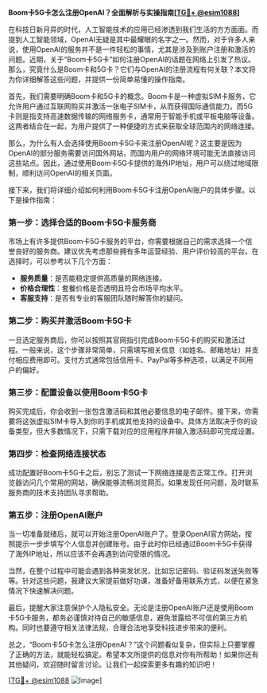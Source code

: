 **Boom卡5G卡怎么注册OpenAI？全面解析与实操指南[[TG💪+ @esim1088](https://t.me/s/esim1088)]**

在科技日新月异的时代，人工智能技术的应用已经渗透到我们生活的方方面面。而提到人工智能领域，OpenAI无疑是其中最耀眼的名字之一。然而，对于许多人来说，使用OpenAI的服务并不是一件轻松的事情，尤其是涉及到账户注册和激活的问题。近期，关于“Boom卡5G卡”如何注册OpenAI的话题在网络上引发了热议。那么，究竟什么是Boom卡和5G卡？它们与OpenAI的注册流程有何关联？本文将为你详细解答这些问题，并提供一份简单易懂的操作指南。

首先，我们需要明确Boom卡和5G卡的概念。Boom卡是一种虚拟SIM卡服务，它允许用户通过互联网购买并激活一张电子SIM卡，从而获得国际通信能力。而5G卡则是指支持高速数据传输的网络服务卡，通常用于智能手机或平板电脑等设备。这两者结合在一起，为用户提供了一种便捷的方式来获取全球范围内的网络连接。

那么，为什么有人会选择使用Boom卡5G卡来注册OpenAI呢？这主要是因为OpenAI的部分服务需要访问国外网站，而国内用户的网络环境可能无法直接访问这些站点。因此，通过使用Boom卡5G卡提供的海外IP地址，用户可以绕过地域限制，顺利访问OpenAI的相关页面。

接下来，我们将详细介绍如何利用Boom卡5G卡注册OpenAI账户的具体步骤。以下是操作指南：

### 第一步：选择合适的Boom卡5G卡服务商
市场上有许多提供Boom卡5G卡服务的平台，你需要根据自己的需求选择一个信誉良好的服务商。建议优先考虑那些拥有多年运营经验、用户评价较高的平台。在选择时，可以参考以下几个方面：
- **服务质量**：是否能稳定提供高质量的网络连接。
- **价格合理性**：套餐价格是否透明且符合市场平均水平。
- **客服支持**：是否有专业的客服团队随时解答你的疑问。

### 第二步：购买并激活Boom卡5G卡
一旦选定服务商后，你可以按照其官网指引完成Boom卡5G卡的购买和激活过程。一般来说，这个步骤非常简单，只需填写相关信息（如姓名、邮箱地址）并支付相应费用即可。支付方式通常包括信用卡、PayPal等多种选项，以满足不同用户的偏好。

### 第三步：配置设备以使用Boom卡5G卡
购买完成后，你会收到一张包含激活码和其他必要信息的电子邮件。接下来，你需要将这张虚拟SIM卡导入到你的手机或其他支持的设备中。具体方法取决于你的设备类型，但大多数情况下，只需下载对应的应用程序并输入激活码即可完成设置。

### 第四步：检查网络连接状态
成功配置好Boom卡5G卡之后，别忘了测试一下网络连接是否正常工作。打开浏览器访问几个常用的网站，确保能够流畅浏览网页。如果发现任何问题，及时联系服务商的技术支持团队寻求帮助。

### 第五步：注册OpenAI账户
当一切准备就绪后，就可以开始注册OpenAI账户了。登录OpenAI官方网站，按照提示一步步填写个人信息并创建账号。由于此时你已经通过Boom卡5G卡获得了海外IP地址，所以应该不会再遇到访问受限的情况。

当然，在整个过程中可能会遇到各种突发状况，比如忘记密码、验证码发送失败等等。针对这些问题，我建议大家提前做好功课，准备好备用联系方式，以便在紧急情况下快速解决问题。

最后，提醒大家注意保护个人隐私安全。无论是注册OpenAI账户还是使用Boom卡5G卡服务，都务必谨慎对待自己的敏感信息，避免泄露给不可信的第三方机构。同时也要遵守相关法律法规，合理合法地享受科技进步带来的便利。

总之，“Boom卡5G卡怎么注册OpenAI？”这个问题看似复杂，但实际上只要掌握了正确的方法，就能轻松搞定。希望本文所提供的信息对你有所帮助！如果你还有其他疑问，欢迎随时留言讨论。让我们一起探索更多有趣的知识吧！

[[TG💪+ @esim1088](https://t.me/s/esim1088) ![Image](https://i.postimg.cc/4NQfJmqS/Snipaste-2025-05-13-00-14-12.png)]